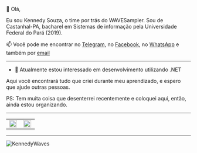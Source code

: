 👋 Olá,

Eu sou Kennedy Souza, o time por trás do WAVESampler. Sou de Castanhal-PA, bacharel em Sistemas de informação pela Universidade Federal do Pará (2019).

📫 Você pode me encontrar no [Telegram](https://https://t.me/kennedywaves), no [Facebook](https://https://fb.com/kennedywaves), no [WhatsApp](https://api.whatsapp.com/send?phone=5591984630598&text=E%20ai,%20man!%20Te%20vi%20no%20GitHub!) e também por [email](mailto://kennedy.es.souza@gmail.com)

<p><hr></p>

- 👀 Atualmente estou interessado em desenvolvimento utilizando .NET

Aqui você encontrará tudo que criei durante meu aprendizado, e espero que ajude outras pessoas.


PS: Tem muita coisa que desenterrei recentemente e coloquei aqui, então, ainda estou organizando.

<p><hr></p>

<center>
<table cellspacing="0" cellpadding="0" >
    <tr width="100%">
        <td ><img width="95%" align="left" src="https://github-readme-stats.vercel.app/api/top-langs/?username=KennedyWaves&hide=html&layout=compact&theme=buefy" /></td>
        <td ><img width="95%" align="left" src="https://github-readme-stats.vercel.app/api?username=KennedyWaves&theme=buefy"/></td>
    </tr>   
</table>
</center>   

<p><hr></p>
<p>
    <img src="https://komarev.com/ghpvc/?username=KennedyWaves" alt="KennedyWaves" />
</p>

